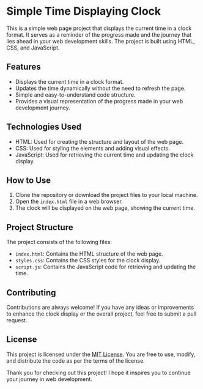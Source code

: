 # Simple Time Displaying Clock

This is a simple web page project that displays the current time in a clock format. It serves as a reminder of the progress made and the journey that lies ahead in your web development skills. The project is built using HTML, CSS, and JavaScript.

## Features

- Displays the current time in a clock format.
- Updates the time dynamically without the need to refresh the page.
- Simple and easy-to-understand code structure.
- Provides a visual representation of the progress made in your web development journey.

## Technologies Used

- HTML: Used for creating the structure and layout of the web page.
- CSS: Used for styling the elements and adding visual effects.
- JavaScript: Used for retrieving the current time and updating the clock display.

## How to Use

1. Clone the repository or download the project files to your local machine.
2. Open the `index.html` file in a web browser.
3. The clock will be displayed on the web page, showing the current time.

## Project Structure

The project consists of the following files:

- `index.html`: Contains the HTML structure of the web page.
- `styles.css`: Contains the CSS styles for the clock display.
- `script.js`: Contains the JavaScript code for retrieving and updating the time.

## Contributing

Contributions are always welcome! If you have any ideas or improvements to enhance the clock display or the overall project, feel free to submit a pull request.

## License

This project is licensed under the [MIT License](LICENSE). You are free to use, modify, and distribute the code as per the terms of the license.



Thank you for checking out this project! I hope it inspires you to continue your journey in web development.

